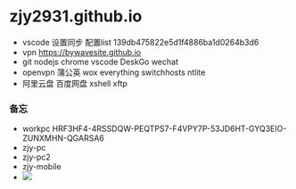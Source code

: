 # zjy2931.github.io

* vscode 设置同步
  配置list   139db475822e5d1f4886ba1d0264b3d6
* vpn https://bywavesite.github.io
* git nodejs chrome vscode DeskGo wechat
* openvpn 蒲公英 wox everything switchhosts ntlite
* 阿里云盘 百度网盘 xshell xftp  

### 备忘

* workpc   HRF3HF4-4RSSDQW-PEQTPS7-F4VPY7P-53JD6HT-GYQ3EIO-ZUNXMHN-QGARSA6
* zjy-pc  
* zjy-pc2
* zjy-mobile  
* ![](http://test.zhangjy.top/FqajJLamBw1V5kzg5ZkzvJPYZGq2)

